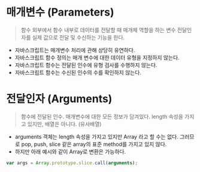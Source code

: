  # 매개변수 (Parameters)
 > 함수 외부에서 함수 내부로 데이터를 전달할 때 매개체 역할을 하는 변수
 > 전달인자를 실제 값으로 전달 및 수신하는 기능을 한다.

 - 자바스크립트는 매개변수 처리에 관해 상당히 유연하다.
 - 자바스크립트 함수 정의는 매개 변수에 대한 데이터 유형을 지정하지 않는다.
 - 자바스크립트 함수는 전달된 인수에 유형 검사를 수행하지 않는다.
 - 자바스크립트 함수는 수신된 인수의 수를 확인하지 않는다.


# 전달인자 (Arguments)
> 함수에 전달된 인수. 매개변수에 대한 모든 정보가 담겨있다.
> length 속성을 가지고 있지만, 배열은 아니다. (유사배열)

 - arguments 객체는 length 속성을 가지고 있지만 Array 라고 할 수는 없다. 그러므로 pop, push, slice 같은 array의 표준 method를 가지고 있지 않다.
 - 하지만 아래 예시와 같이 Array로 변환은 가능하다.
 ``` javascript 
 var args = Array.prototype.slice.call(arguments);
 ```

